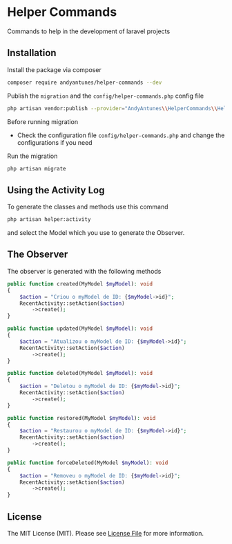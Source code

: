 # Helper Commands

Commands to help in the development of laravel projects

## Installation

Install the package via composer

```bash
composer require andyantunes/helper-commands --dev
```

Publish the `migration` and the `config/helper-commands.php` config file

```bash
php artisan vendor:publish --provider="AndyAntunes\\HelperCommands\\HelperCommandsServiceProvider"
```

Before running migration

* Check the configuration file `config/helper-commands.php` and change the configurations if you need

Run the migration

```bash
php artisan migrate
```

## Using the Activity Log

To generate the classes and methods use this command

```bash
php artisan helper:activity
```

and select the Model which you use to generate the Observer.

## The Observer

The observer is generated with the following methods

```php
public function created(MyModel $myModel): void
{
    $action = "Criou o myModel de ID: {$myModel->id}";
    RecentActivity::setAction($action)
        ->create();
}
```

```php
public function updated(MyModel $myModel): void
{
    $action = "Atualizou o myModel de ID: {$myModel->id}";
    RecentActivity::setAction($action)
        ->create();
}
```

```php
public function deleted(MyModel $myModel): void
{
    $action = "Deletou o myModel de ID: {$myModel->id}";
    RecentActivity::setAction($action)
        ->create();
}
```

```php
public function restored(MyModel $myModel): void
{
    $action = "Restaurou o myModel de ID: {$myModel->id}";
    RecentActivity::setAction($action)
        ->create();
}
```

```php
public function forceDeleted(MyModel $myModel): void
{
    $action = "Removeu o myModel de ID: {$myModel->id}";
    RecentActivity::setAction($action)
        ->create();
}
```

## License

The MIT License (MIT). Please see [License File](LICENSE.md) for more information.
